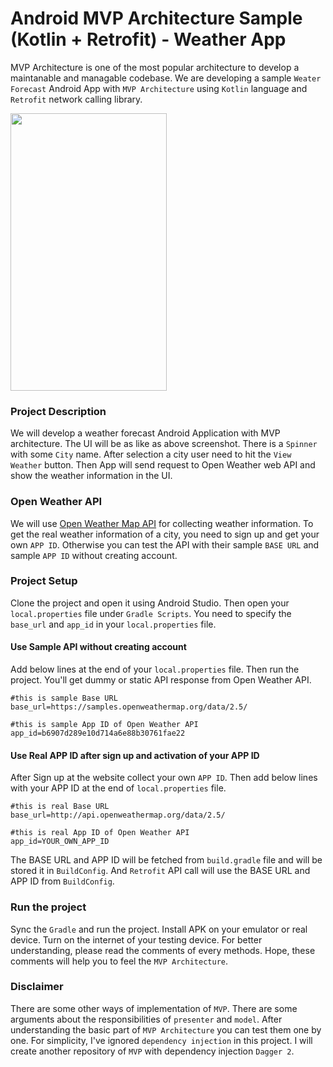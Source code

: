 # Android MVP Architecture Sample (Kotlin + Retrofit) - Weather App

MVP Architecture is one of the most popular architecture to develop a maintanable and managable codebase. We are developing a sample `Weater Forecast` Android App with `MVP Architecture` using `Kotlin` language and `Retrofit` network calling library.

<img src="https://raw.githubusercontent.com/hasancse91/weather-app-android-mvp-architecture/master/data/screenshot_1.png" width="250" height="444" />

### Project Description
We will develop a weather forecast Android Application with MVP architecture. The UI will be as like as above screenshot. There is a `Spinner` with some `City` name. After selection a city user need to hit the `View Weather` button. Then App will send request to Open Weather web API and show the weather information in the UI.

### Open Weather API
We will use [Open Weather Map API](https://openweathermap.org/api) for collecting weather information. To get the real weather information of a city, you need to sign up and get your own `APP ID`. Otherwise you can test the API with their sample `BASE URL` and sample `APP ID` without creating account.

### Project Setup
Clone the project and open it using Android Studio. Then open your `local.properties` file under `Gradle Scripts`. You need to specify the `base_url` and `app_id` in your `local.properties` file.

#### Use Sample API without creating account
Add below lines at the end of your `local.properties` file. Then run the project. You'll get dummy or static API response from Open Weather API.
```properties
#this is sample Base URL
base_url=https://samples.openweathermap.org/data/2.5/

#this is sample App ID of Open Weather API
app_id=b6907d289e10d714a6e88b30761fae22
```
#### Use Real APP ID after sign up and activation of your APP ID
After Sign up at the website collect your own `APP ID`. Then add below lines with your APP ID at the end of `local.properties` file.
```properties
#this is real Base URL
base_url=http://api.openweathermap.org/data/2.5/

#this is real App ID of Open Weather API
app_id=YOUR_OWN_APP_ID
```
The BASE URL and APP ID will be fetched from `build.gradle` file and will be stored it in `BuildConfig`. And `Retrofit` API call will use the BASE URL and APP ID from `BuildConfig`.
### Run the project
Sync the `Gradle` and run the project. Install APK on your emulator or real device. Turn on the internet of your testing device. For better understanding, please read the comments of every methods. Hope, these comments will help you to feel the `MVP Architecture`.
### Disclaimer
There are some other ways of implementation of `MVP`. There are some arguments about the responsibilities of `presenter` and `model`. After understanding the basic part of `MVP Architecture` you can test them one by one. For simplicity, I've ignored `dependency injection` in this project. I will create another repository of `MVP` with dependency injection `Dagger 2`.
